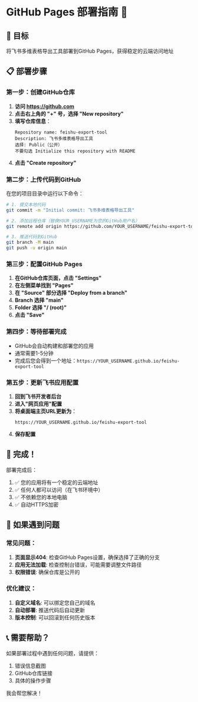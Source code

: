 # GitHub Pages 部署指南 🚀

## 🎯 目标
将飞书多维表格导出工具部署到GitHub Pages，获得稳定的云端访问地址

## 📋 部署步骤

### 第一步：创建GitHub仓库
1. **访问 https://github.com**
2. **点击右上角的 "+" 号，选择 "New repository"**
3. **填写仓库信息**：
   ```
   Repository name: feishu-export-tool
   Description: 飞书多维表格导出工具
   选择: Public（公开）
   不要勾选 Initialize this repository with README
   ```
4. **点击 "Create repository"**

### 第二步：上传代码到GitHub
在您的项目目录中运行以下命令：

```bash
# 1. 提交本地代码
git commit -m "Initial commit: 飞书多维表格导出工具"

# 2. 添加远程仓库（替换YOUR_USERNAME为您的GitHub用户名）
git remote add origin https://github.com/YOUR_USERNAME/feishu-export-tool.git

# 3. 推送代码到GitHub
git branch -M main
git push -u origin main
```

### 第三步：配置GitHub Pages
1. **在GitHub仓库页面，点击 "Settings"**
2. **在左侧菜单找到 "Pages"**
3. **在 "Source" 部分选择 "Deploy from a branch"**
4. **Branch 选择 "main"**
5. **Folder 选择 "/ (root)"**
6. **点击 "Save"**

### 第四步：等待部署完成
- GitHub会自动构建和部署您的应用
- 通常需要1-5分钟
- 完成后您会得到一个地址：`https://YOUR_USERNAME.github.io/feishu-export-tool`

### 第五步：更新飞书应用配置
1. **回到飞书开发者后台**
2. **进入"网页应用"配置**
3. **将桌面端主页URL更新为**：
   ```
   https://YOUR_USERNAME.github.io/feishu-export-tool
   ```
4. **保存配置**

## 🎉 完成！

部署完成后：
1. ✅ 您的应用将有一个稳定的云端地址
2. ✅ 任何人都可以访问（在飞书环境中）
3. ✅ 不依赖您的本地电脑
4. ✅ 自动HTTPS加密

## 🔧 如果遇到问题

### 常见问题：
1. **页面显示404**: 检查GitHub Pages设置，确保选择了正确的分支
2. **应用无法加载**: 检查控制台错误，可能需要调整文件路径
3. **权限错误**: 确保仓库是公开的

### 优化建议：
1. **自定义域名**: 可以绑定您自己的域名
2. **自动部署**: 推送代码后自动更新
3. **版本控制**: 可以回滚到任何历史版本

## 📞 需要帮助？
如果部署过程中遇到任何问题，请提供：
1. 错误信息截图
2. GitHub仓库链接
3. 具体的操作步骤

我会帮您解决！ 